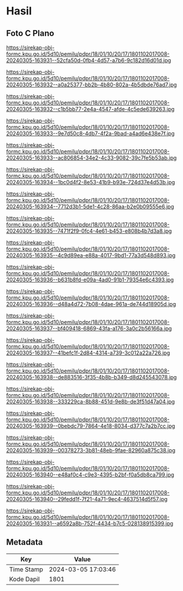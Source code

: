 # Hasil

## Foto C Plano

https://sirekap-obj-formc.kpu.go.id/5d10/pemilu/pdpr/18/01/10/20/17/1801102017008-20240305-163931--52cfa50d-0fb4-4d57-a7b6-9c182d16d01d.jpg

https://sirekap-obj-formc.kpu.go.id/5d10/pemilu/pdpr/18/01/10/20/17/1801102017008-20240305-163932--a0a25377-bb2b-4b80-802a-4b5dbde76ad7.jpg

https://sirekap-obj-formc.kpu.go.id/5d10/pemilu/pdpr/18/01/10/20/17/1801102017008-20240305-163932--c1b5bb77-2e4a-4547-afde-4c5ede639263.jpg

https://sirekap-obj-formc.kpu.go.id/5d10/pemilu/pdpr/18/01/10/20/17/1801102017008-20240305-163933--9e7d50c8-4db7-4f2a-9bad-a4ad6e438e7f.jpg

https://sirekap-obj-formc.kpu.go.id/5d10/pemilu/pdpr/18/01/10/20/17/1801102017008-20240305-163933--ac806854-34e2-4c33-9082-39c7fe5b53ab.jpg

https://sirekap-obj-formc.kpu.go.id/5d10/pemilu/pdpr/18/01/10/20/17/1801102017008-20240305-163934--1bc0d4f2-8e53-41b9-b93e-724d37e4d53b.jpg

https://sirekap-obj-formc.kpu.go.id/5d10/pemilu/pdpr/18/01/10/20/17/1801102017008-20240305-163934--7712d3b1-5de1-4c28-86aa-b2e0b09555e6.jpg

https://sirekap-obj-formc.kpu.go.id/5d10/pemilu/pdpr/18/01/10/20/17/1801102017008-20240305-163935--7471f2f9-0fc4-4e61-b453-e808b4b7d3a8.jpg

https://sirekap-obj-formc.kpu.go.id/5d10/pemilu/pdpr/18/01/10/20/17/1801102017008-20240305-163935--4c9d89ea-e88a-4017-9bd1-77a3d548d893.jpg

https://sirekap-obj-formc.kpu.go.id/5d10/pemilu/pdpr/18/01/10/20/17/1801102017008-20240305-163936--b631b8fd-e09a-4ad0-91b1-79354e6c4393.jpg

https://sirekap-obj-formc.kpu.go.id/5d10/pemilu/pdpr/18/01/10/20/17/1801102017008-20240305-163936--d48a4d72-7b08-4dae-961a-de744d18905d.jpg

https://sirekap-obj-formc.kpu.go.id/5d10/pemilu/pdpr/18/01/10/20/17/1801102017008-20240305-163937--bf409418-6869-43fa-a176-3a0c2b56166a.jpg

https://sirekap-obj-formc.kpu.go.id/5d10/pemilu/pdpr/18/01/10/20/17/1801102017008-20240305-163937--41befc1f-2d84-4314-a739-3c012a22a726.jpg

https://sirekap-obj-formc.kpu.go.id/5d10/pemilu/pdpr/18/01/10/20/17/1801102017008-20240305-163938--de883516-3f35-4b8b-b349-d8d245543078.jpg

https://sirekap-obj-formc.kpu.go.id/5d10/pemilu/pdpr/18/01/10/20/17/1801102017008-20240305-163938--333229ca-8b88-451d-9e8b-de3f51d47a04.jpg

https://sirekap-obj-formc.kpu.go.id/5d10/pemilu/pdpr/18/01/10/20/17/1801102017008-20240305-163939--0bebdc79-7864-4e18-8034-d377c7a2b7cc.jpg

https://sirekap-obj-formc.kpu.go.id/5d10/pemilu/pdpr/18/01/10/20/17/1801102017008-20240305-163939--00378273-3b81-48eb-9fae-82960a875c38.jpg

https://sirekap-obj-formc.kpu.go.id/5d10/pemilu/pdpr/18/01/10/20/17/1801102017008-20240305-163940--e48af0c4-c9e3-4395-b2bf-f0a5db8ca799.jpg

https://sirekap-obj-formc.kpu.go.id/5d10/pemilu/pdpr/18/01/10/20/17/1801102017008-20240305-163940--29fedd1f-7f21-4a71-9ec4-4637514d5f57.jpg

https://sirekap-obj-formc.kpu.go.id/5d10/pemilu/pdpr/18/01/10/20/17/1801102017008-20240305-163931--a6592a8b-752f-4434-b7c5-028138915399.jpg


## Metadata

| Key        | Value               |
| ---------- | ------------------- |
| Time Stamp | 2024-03-05 17:03:46 |
| Kode Dapil | 1801                |



